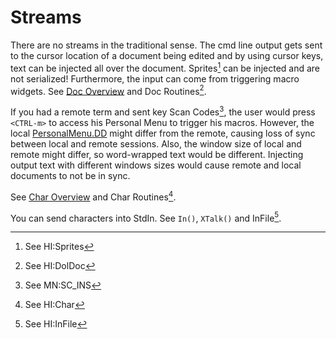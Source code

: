 # Streams
There are no streams in the traditional sense. The cmd line output gets sent to the cursor location of a document being edited and by using cursor keys, text can be injected all over the document. Sprites[^1] can be injected and are not serialized! Furthermore, the input can come from triggering macro widgets. See [Doc Overview](./DolDocOverview.md) and Doc Routines[^2].

If you had a remote term and sent key Scan Codes[^3], the user would press `<CTRL-m>` to access his Personal Menu to trigger his macros. However, the local [PersonalMenu.DD](https://github.com/cia-foundation/TempleOS/blob/c26482bb6ad3f80106d28504ec5db3c6a360732c/PersonalMenu.DD) might differ from the remote, causing loss of sync between local and remote sessions. Also, the window size of local and remote might differ, so word-wrapped text would be different. Injecting output text with different windows sizes would cause remote and local documents to not be in sync.

See [Char Overview](./CharOverview.md) and Char Routines[^4].

You can send characters into StdIn. See `In()`, `XTalk()` and InFile[^5].

[^1]: See HI:Sprites

[^2]: See HI:DolDoc

[^3]: See MN:SC_INS

[^4]: See HI:Char

[^5]: See HI:InFile
